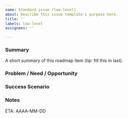 ```yaml
---
name: Standard issue (low-level)
about: Describe this issue template's purpose here.
title: ''
labels: low-level
assignees: ''

---
```


### Summary

A short summary of this roadmap item (tip: fill this in last).

### Problem / Need / Opportunity

### Success Scenario

### Notes


ETA: AAAA-MM-DD
